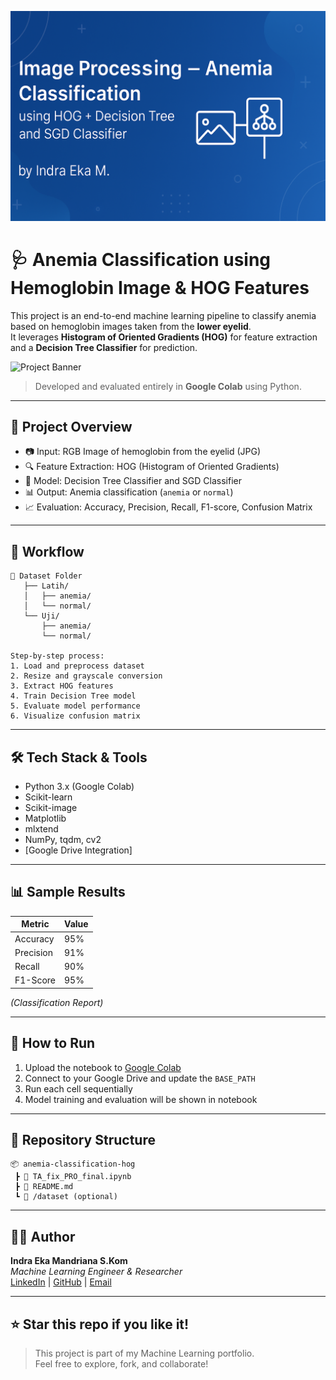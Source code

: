 ![Banner](assets/banner_anemia_classification_hog.png)


# 🩺 Anemia Classification using Hemoglobin Image & HOG Features

This project is an end-to-end machine learning pipeline to classify anemia based on hemoglobin images taken from the **lower eyelid**.  
It leverages **Histogram of Oriented Gradients (HOG)** for feature extraction and a **Decision Tree Classifier** for prediction.

![Project Banner](https://img.shields.io/badge/ML-Powered-blueviolet?style=flat&logo=python)  
> Developed and evaluated entirely in **Google Colab** using Python.

---

## 🚀 Project Overview

- 📷 Input: RGB Image of hemoglobin from the eyelid (JPG)
- 🔍 Feature Extraction: HOG (Histogram of Oriented Gradients)
- 🧠 Model: Decision Tree Classifier and SGD Classifier
- 📊 Output: Anemia classification (`anemia` or `normal`)
- 📈 Evaluation: Accuracy, Precision, Recall, F1-score, Confusion Matrix

---

## 🧠 Workflow

```text
📁 Dataset Folder
   ├── Latih/
   │   ├── anemia/
   │   └── normal/
   └── Uji/
       ├── anemia/
       └── normal/

Step-by-step process:
1. Load and preprocess dataset
2. Resize and grayscale conversion
3. Extract HOG features
4. Train Decision Tree model
5. Evaluate model performance
6. Visualize confusion matrix
```

---

## 🛠️ Tech Stack & Tools

- Python 3.x (Google Colab)
- Scikit-learn
- Scikit-image
- Matplotlib
- mlxtend
- NumPy, tqdm, cv2
- [Google Drive Integration]

---

## 📊 Sample Results

| Metric         | Value     |
|----------------|-----------|
| Accuracy       | 95%     |
| Precision      | 91%       |
| Recall         | 90%       |
| F1-Score       | 95%       |

*(Classification Report)*

---

## 📁 How to Run

1. Upload the notebook to [Google Colab](https://colab.research.google.com)
2. Connect to your Google Drive and update the `BASE_PATH`
3. Run each cell sequentially
4. Model training and evaluation will be shown in notebook

---

## 📂 Repository Structure

```
📦 anemia-classification-hog
 ┣ 📄 TA_fix_PRO_final.ipynb
 ┣ 📄 README.md
 ┗ 📁 /dataset (optional)
```

---

## 👨‍💻 Author

**Indra Eka Mandriana S.Kom**  
_Machine Learning Engineer & Researcher_  
[LinkedIn]([https://linkedin.com/in/your-link](https://www.linkedin.com/in/indra-eka-mandriana-47a885148/)) | [GitHub](https://github.com/indraekam) | [Email](mailto:indraeka.mandriana29@gmail.com)

---

## ⭐ Star this repo if you like it!

> This project is part of my Machine Learning portfolio.  
Feel free to explore, fork, and collaborate!
